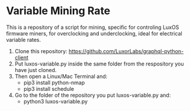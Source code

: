 # Variable Mining Rate
This is a repository of a script for mining, specific for controling LuxOS firmware miners, for overclocking and underclocking, ideal for electrical variable rates.

1. Clone this repository: https://github.com/LuxorLabs/graphql-python-client
2. Put luxos-variable.py inside the same folder from the respository you have just cloned.
3. Then open a Linux/Mac Terminal and:
   * pip3 install python-nmap
   * pip3 install schedule
4. Go to the folder of the repository you put luxos-variable.py and:
   * python3 luxos-variable.py
